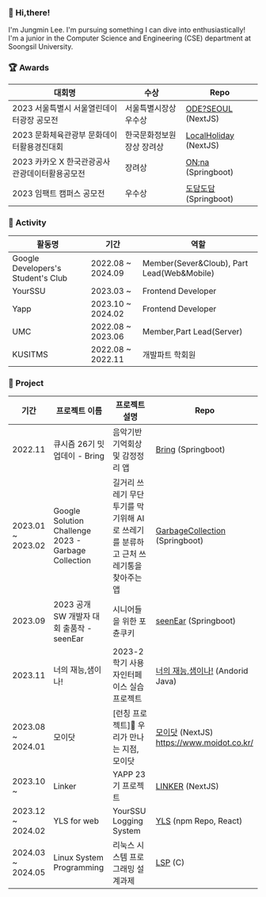 ### 💫 Hi,there!  
I'm Jungmin Lee. I'm pursuing something I can dive into enthusiastically!  
I'm a junior in the Computer Science and Engineering (CSE) department at Soongsil University.

### 🏆 Awards  

| 대회명   | 수상 | Repo |
| --- | --- | --- |
| 2023 서울특별시 서울열린데이터광장 공모전  | 서울특별시장상 우수상 | [ODE?SEOUL](https://ode-seoul-frontend.vercel.app/)  (NextJS)   |
| 2023 문화체육관광부 문화데이터활용경진대회  | 한국문화정보원장상 장려상 | [LocalHoliday](https://local-holiday.vercel.app/) (NextJS) |
| 2023 카카오 X 한국관광공사 관광데이터활용공모전 | 장려상 |[ON;na](https://github.com/KakaoONna/ONnaBack.git) (Springboot)   |
| 2023 임팩트 캠퍼스 공모전 | 우수상 | [도담도담](https://github.com/Impact-dodamdodam/Dodamdodam-Springboot) (Springboot)|  

### 🧩 Activity

| 활동명  | 기간 | 역할 |
| --- | --- | --- |
| Google Developers's Student's Club | 2022.08 ~ 2024.09 | Member(Sever&Cloub), Part Lead(Web&Mobile) |
| YourSSU | 2023.03 ~ | Frontend Developer |
| Yapp| 2023.10 ~ 2024.02 | Frontend Developer |
| UMC| 2022.08 ~ 2023.06 | Member,Part Lead(Server) |
| KUSITMS| 2022.08 ~ 2022.11 | 개발파트 학회원 |


### 📂 Project
| 기간 | 프로젝트 이름 | 프로젝트 설명 | Repo |
|---|---|---|---|
| 2022.11 | 큐시즘 26기 밋업데이 - Bring | 음악기반 기억회상 및 감정정리 앱 | [Bring](https://github.com/KUSITMS-Github/26th_Meetup_T2_Bring_back) (Springboot) | 
|2023.01 ~ 2023.02 |Google Solution Challenge 2023 - Garbage Collection | 길거리 쓰레기 무단투기를 막기위해 AI로 쓰레기를 분류하고 근처 쓰레기통을 찾아주는 앱 |  [GarbageCollection](https://github.com/gdsc-ssu/garbage-collector-back) (Springboot)  |
|2023.09|2023 공개 SW 개발자 대회 출품작 - seenEar | 시니어들을 위한 포츈쿠키 | [seenEar](https://github.com/OpenSourceSw-seenEar/seenEar-back) (Springboot)|
|2023.11 | 너의 재능,샘이나! | 2023-2학기 사용자인터페이스 실습 프로젝트 | [너의 재능,샘이나!](https://github.com/Sem-in-a/Semi-na-android) (Andorid Java) |
|2023.08 ~ 2024.01 | 모이닷 | [런칭 프로젝트]📍 우리가 만나는 지점, 모이닷 |[모이닷](https://github.com/moidot/frontend) (NextJS) https://www.moidot.co.kr/ |  
|2023.10 ~ | Linker | YAPP 23기 프로젝트 | [LINKER](https://github.com/YAPP-Github/23rd-Web-Team-1-FE) (NextJS) |  
|2023.12 ~ 2024.02 | YLS for web| YourSSU Logging System| [YLS](https://www.npmjs.com/package/@yourssu/logging-system-react) (npm Repo, React)|
|2024.03 ~ 2024.05 | Linux System Programming | 리눅스 시스템 프로그래밍 설계과제 | [LSP](https://github.com/JjungminLee/linuxSystemProgramming) (C)|






